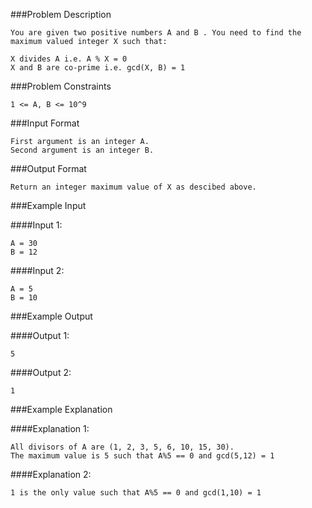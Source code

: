 ###Problem Description
```
You are given two positive numbers A and B . You need to find the maximum valued integer X such that:

X divides A i.e. A % X = 0
X and B are co-prime i.e. gcd(X, B) = 1
```

###Problem Constraints

```
1 <= A, B <= 10^9
```



###Input Format

```
First argument is an integer A.
Second argument is an integer B.
```


###Output Format

```
Return an integer maximum value of X as descibed above.
```



###Example Input

####Input 1:

```
A = 30
B = 12
```
####Input 2:

```
A = 5
B = 10
```

###Example Output

####Output 1:

```
5
```
####Output 2:

```
1
```


###Example Explanation

####Explanation 1:

```
All divisors of A are (1, 2, 3, 5, 6, 10, 15, 30).
The maximum value is 5 such that A%5 == 0 and gcd(5,12) = 1
```
####Explanation 2:

```
1 is the only value such that A%5 == 0 and gcd(1,10) = 1
```